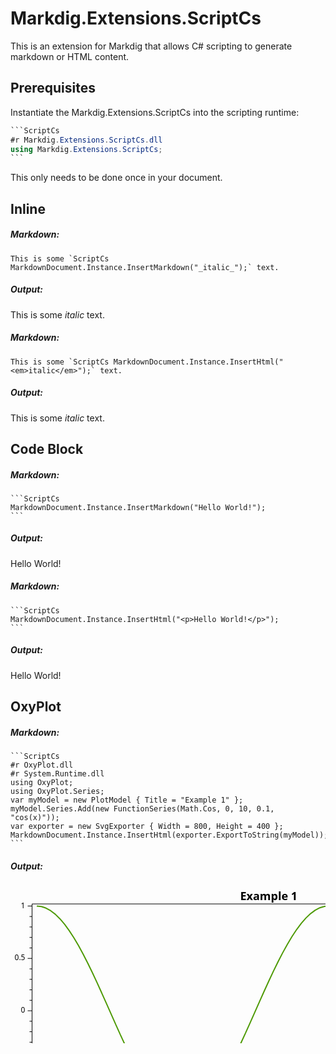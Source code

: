 # Markdig.Extensions.ScriptCs

This is an extension for Markdig that allows C# scripting to generate markdown or HTML content.

## Prerequisites

Instantiate the Markdig.Extensions.ScriptCs into the scripting runtime:

````C#
```ScriptCs
#r Markdig.Extensions.ScriptCs.dll
using Markdig.Extensions.ScriptCs;
```
````

This only needs to be done once in your document.

## Inline

##### Markdown:

```
This is some `ScriptCs MarkdownDocument.Instance.InsertMarkdown("_italic_");` text.
```

##### Output:

This is some _italic_ text.

##### Markdown:

```
This is some `ScriptCs MarkdownDocument.Instance.InsertHtml("<em>italic</em>");` text.
```

##### Output:

This is some _italic_ text.

## Code Block

##### Markdown:

````
```ScriptCs
MarkdownDocument.Instance.InsertMarkdown("Hello World!");
```
````

##### Output:

Hello World!

##### Markdown:

````
```ScriptCs
MarkdownDocument.Instance.InsertHtml("<p>Hello World!</p>");
```
````

##### Output:

Hello World!

## OxyPlot

##### Markdown:
````
```ScriptCs
#r OxyPlot.dll
#r System.Runtime.dll
using OxyPlot;
using OxyPlot.Series;
var myModel = new PlotModel { Title = "Example 1" };
myModel.Series.Add(new FunctionSeries(Math.Cos, 0, 10, 0.1, "cos(x)"));
var exporter = new SvgExporter { Width = 800, Height = 400 };
MarkdownDocument.Instance.InsertHtml(exporter.ExportToString(myModel));
```
````

##### Output:

<svg width="800" height="400" version="1.1" xmlns:xlink="http://www.w3.org/1999/xlink" xmlns="http://www.w3.org/2000/svg">
  <polyline points="56.8495,370.947 56.8495,374.947" style="fill:none;stroke:black;stroke-width:1"></polyline>
  <polyline points="71.7011,370.947 71.7011,374.947" style="fill:none;stroke:black;stroke-width:1"></polyline>
  <polyline points="86.5526,370.947 86.5526,374.947" style="fill:none;stroke:black;stroke-width:1"></polyline>
  <polyline points="101.4041,370.947 101.4041,374.947" style="fill:none;stroke:black;stroke-width:1"></polyline>
  <polyline points="131.1072,370.947 131.1072,374.947" style="fill:none;stroke:black;stroke-width:1"></polyline>
  <polyline points="145.9587,370.947 145.9587,374.947" style="fill:none;stroke:black;stroke-width:1"></polyline>
  <polyline points="160.8102,370.947 160.8102,374.947" style="fill:none;stroke:black;stroke-width:1"></polyline>
  <polyline points="175.6617,370.947 175.6617,374.947" style="fill:none;stroke:black;stroke-width:1"></polyline>
  <polyline points="205.3648,370.947 205.3648,374.947" style="fill:none;stroke:black;stroke-width:1"></polyline>
  <polyline points="220.2163,370.947 220.2163,374.947" style="fill:none;stroke:black;stroke-width:1"></polyline>
  <polyline points="235.0678,370.947 235.0678,374.947" style="fill:none;stroke:black;stroke-width:1"></polyline>
  <polyline points="249.9194,370.947 249.9194,374.947" style="fill:none;stroke:black;stroke-width:1"></polyline>
  <polyline points="279.6224,370.947 279.6224,374.947" style="fill:none;stroke:black;stroke-width:1"></polyline>
  <polyline points="294.4739,370.947 294.4739,374.947" style="fill:none;stroke:black;stroke-width:1"></polyline>
  <polyline points="309.3255,370.947 309.3255,374.947" style="fill:none;stroke:black;stroke-width:1"></polyline>
  <polyline points="324.177,370.947 324.177,374.947" style="fill:none;stroke:black;stroke-width:1"></polyline>
  <polyline points="353.88,370.947 353.88,374.947" style="fill:none;stroke:black;stroke-width:1"></polyline>
  <polyline points="368.7316,370.947 368.7316,374.947" style="fill:none;stroke:black;stroke-width:1"></polyline>
  <polyline points="383.5831,370.947 383.5831,374.947" style="fill:none;stroke:black;stroke-width:1"></polyline>
  <polyline points="398.4346,370.947 398.4346,374.947" style="fill:none;stroke:black;stroke-width:1"></polyline>
  <polyline points="428.1377,370.947 428.1377,374.947" style="fill:none;stroke:black;stroke-width:1"></polyline>
  <polyline points="442.9892,370.947 442.9892,374.947" style="fill:none;stroke:black;stroke-width:1"></polyline>
  <polyline points="457.8407,370.947 457.8407,374.947" style="fill:none;stroke:black;stroke-width:1"></polyline>
  <polyline points="472.6922,370.947 472.6922,374.947" style="fill:none;stroke:black;stroke-width:1"></polyline>
  <polyline points="502.3953,370.947 502.3953,374.947" style="fill:none;stroke:black;stroke-width:1"></polyline>
  <polyline points="517.2468,370.947 517.2468,374.947" style="fill:none;stroke:black;stroke-width:1"></polyline>
  <polyline points="532.0983,370.947 532.0983,374.947" style="fill:none;stroke:black;stroke-width:1"></polyline>
  <polyline points="546.9498,370.947 546.9498,374.947" style="fill:none;stroke:black;stroke-width:1"></polyline>
  <polyline points="576.6529,370.947 576.6529,374.947" style="fill:none;stroke:black;stroke-width:1"></polyline>
  <polyline points="591.5044,370.947 591.5044,374.947" style="fill:none;stroke:black;stroke-width:1"></polyline>
  <polyline points="606.3559,370.947 606.3559,374.947" style="fill:none;stroke:black;stroke-width:1"></polyline>
  <polyline points="621.2075,370.947 621.2075,374.947" style="fill:none;stroke:black;stroke-width:1"></polyline>
  <polyline points="650.9105,370.947 650.9105,374.947" style="fill:none;stroke:black;stroke-width:1"></polyline>
  <polyline points="665.762,370.947 665.762,374.947" style="fill:none;stroke:black;stroke-width:1"></polyline>
  <polyline points="680.6136,370.947 680.6136,374.947" style="fill:none;stroke:black;stroke-width:1"></polyline>
  <polyline points="695.4651,370.947 695.4651,374.947" style="fill:none;stroke:black;stroke-width:1"></polyline>
  <polyline points="725.1681,370.947 725.1681,374.947" style="fill:none;stroke:black;stroke-width:1"></polyline>
  <polyline points="740.0197,370.947 740.0197,374.947" style="fill:none;stroke:black;stroke-width:1"></polyline>
  <polyline points="754.8712,370.947 754.8712,374.947" style="fill:none;stroke:black;stroke-width:1"></polyline>
  <polyline points="769.7227,370.947 769.7227,374.947" style="fill:none;stroke:black;stroke-width:1"></polyline>
  <polyline points="784.5742,370.947 784.5742,374.947" style="fill:none;stroke:black;stroke-width:1"></polyline>
  <polyline points="34.498,350.8545 30.498,350.8545" style="fill:none;stroke:black;stroke-width:1"></polyline>
  <polyline points="34.498,334.0953 30.498,334.0953" style="fill:none;stroke:black;stroke-width:1"></polyline>
  <polyline points="34.498,317.3362 30.498,317.3362" style="fill:none;stroke:black;stroke-width:1"></polyline>
  <polyline points="34.498,300.5771 30.498,300.5771" style="fill:none;stroke:black;stroke-width:1"></polyline>
  <polyline points="34.498,267.0588 30.498,267.0588" style="fill:none;stroke:black;stroke-width:1"></polyline>
  <polyline points="34.498,250.2996 30.498,250.2996" style="fill:none;stroke:black;stroke-width:1"></polyline>
  <polyline points="34.498,233.5405 30.498,233.5405" style="fill:none;stroke:black;stroke-width:1"></polyline>
  <polyline points="34.498,216.7814 30.498,216.7814" style="fill:none;stroke:black;stroke-width:1"></polyline>
  <polyline points="34.498,183.2631 30.498,183.2631" style="fill:none;stroke:black;stroke-width:1"></polyline>
  <polyline points="34.498,166.5039 30.498,166.5039" style="fill:none;stroke:black;stroke-width:1"></polyline>
  <polyline points="34.498,149.7448 30.498,149.7448" style="fill:none;stroke:black;stroke-width:1"></polyline>
  <polyline points="34.498,132.9857 30.498,132.9857" style="fill:none;stroke:black;stroke-width:1"></polyline>
  <polyline points="34.498,99.4674 30.498,99.4674" style="fill:none;stroke:black;stroke-width:1"></polyline>
  <polyline points="34.498,82.7082 30.498,82.7082" style="fill:none;stroke:black;stroke-width:1"></polyline>
  <polyline points="34.498,65.9491 30.498,65.9491" style="fill:none;stroke:black;stroke-width:1"></polyline>
  <polyline points="34.498,49.19 30.498,49.19" style="fill:none;stroke:black;stroke-width:1"></polyline>
  <text dominant-baseline="hanging" text-anchor="middle" transform="translate(41.998,381.947)" font-family="Segoe UI" font-size="12" font-weight="400" fill="black">0</text>
  <text dominant-baseline="hanging" text-anchor="middle" transform="translate(116.2556,381.947)" font-family="Segoe UI" font-size="12" font-weight="400" fill="black">1</text>
  <text dominant-baseline="hanging" text-anchor="middle" transform="translate(190.5133,381.947)" font-family="Segoe UI" font-size="12" font-weight="400" fill="black">2</text>
  <text dominant-baseline="hanging" text-anchor="middle" transform="translate(264.7709,381.947)" font-family="Segoe UI" font-size="12" font-weight="400" fill="black">3</text>
  <text dominant-baseline="hanging" text-anchor="middle" transform="translate(339.0285,381.947)" font-family="Segoe UI" font-size="12" font-weight="400" fill="black">4</text>
  <text dominant-baseline="hanging" text-anchor="middle" transform="translate(413.2861,381.947)" font-family="Segoe UI" font-size="12" font-weight="400" fill="black">5</text>
  <text dominant-baseline="hanging" text-anchor="middle" transform="translate(487.5438,381.947)" font-family="Segoe UI" font-size="12" font-weight="400" fill="black">6</text>
  <text dominant-baseline="hanging" text-anchor="middle" transform="translate(561.8014,381.947)" font-family="Segoe UI" font-size="12" font-weight="400" fill="black">7</text>
  <text dominant-baseline="hanging" text-anchor="middle" transform="translate(636.059,381.947)" font-family="Segoe UI" font-size="12" font-weight="400" fill="black">8</text>
  <text dominant-baseline="hanging" text-anchor="middle" transform="translate(710.3166,381.947)" font-family="Segoe UI" font-size="12" font-weight="400" fill="black">9</text>
  <text dominant-baseline="hanging" text-anchor="middle" transform="translate(784.5742,381.947)" font-family="Segoe UI" font-size="12" font-weight="400" fill="black">10</text>
  <polyline points="41.998,370.947 41.998,377.947" style="fill:none;stroke:black;stroke-width:1"></polyline>
  <polyline points="116.2556,370.947 116.2556,377.947" style="fill:none;stroke:black;stroke-width:1"></polyline>
  <polyline points="190.5133,370.947 190.5133,377.947" style="fill:none;stroke:black;stroke-width:1"></polyline>
  <polyline points="264.7709,370.947 264.7709,377.947" style="fill:none;stroke:black;stroke-width:1"></polyline>
  <polyline points="339.0285,370.947 339.0285,377.947" style="fill:none;stroke:black;stroke-width:1"></polyline>
  <polyline points="413.2861,370.947 413.2861,377.947" style="fill:none;stroke:black;stroke-width:1"></polyline>
  <polyline points="487.5438,370.947 487.5438,377.947" style="fill:none;stroke:black;stroke-width:1"></polyline>
  <polyline points="561.8014,370.947 561.8014,377.947" style="fill:none;stroke:black;stroke-width:1"></polyline>
  <polyline points="636.059,370.947 636.059,377.947" style="fill:none;stroke:black;stroke-width:1"></polyline>
  <polyline points="710.3166,370.947 710.3166,377.947" style="fill:none;stroke:black;stroke-width:1"></polyline>
  <polyline points="784.5742,370.947 784.5742,377.947" style="fill:none;stroke:black;stroke-width:1"></polyline>
  <text dominant-baseline="middle" text-anchor="end" transform="translate(23.498,367.6136)" font-family="Segoe UI" font-size="12" font-weight="400" fill="black">-1</text>
  <text dominant-baseline="middle" text-anchor="end" transform="translate(23.498,283.8179)" font-family="Segoe UI" font-size="12" font-weight="400" fill="black">-0.5</text>
  <text dominant-baseline="middle" text-anchor="end" transform="translate(23.498,200.0222)" font-family="Segoe UI" font-size="12" font-weight="400" fill="black">0</text>
  <text dominant-baseline="middle" text-anchor="end" transform="translate(23.498,116.2265)" font-family="Segoe UI" font-size="12" font-weight="400" fill="black">0.5</text>
  <text dominant-baseline="middle" text-anchor="end" transform="translate(23.498,32.4308)" font-family="Segoe UI" font-size="12" font-weight="400" fill="black">1</text>
  <polyline points="34.498,367.6136 27.498,367.6136" style="fill:none;stroke:black;stroke-width:1"></polyline>
  <polyline points="34.498,283.8179 27.498,283.8179" style="fill:none;stroke:black;stroke-width:1"></polyline>
  <polyline points="34.498,200.0222 27.498,200.0222" style="fill:none;stroke:black;stroke-width:1"></polyline>
  <polyline points="34.498,116.2265 27.498,116.2265" style="fill:none;stroke:black;stroke-width:1"></polyline>
  <polyline points="34.498,32.4308 27.498,32.4308" style="fill:none;stroke:black;stroke-width:1"></polyline>
  <polyline points="41.998,32.4308 49.4238,33.2681 56.8495,35.7715 64.2753,39.916 71.7011,45.6603 79.1268,52.9469 86.5526,61.7031 93.9784,71.8412 101.4041,83.2602 108.8299,95.8457 116.2556,109.4722 123.6814,124.0034 131.1072,139.2942 138.5329,155.1917 145.9587,171.5372 153.3845,188.1673 160.8102,204.9158 168.236,221.6154 175.6617,238.0993 183.0875,254.2028 190.5133,269.7648 197.939,284.6301 205.3648,298.6499 212.7905,311.6843 220.2163,323.6031 227.6421,334.287 235.0678,343.6294 242.4936,351.5369 249.9194,357.9306 257.3451,362.7465 264.7709,365.9364 272.1966,367.4687 279.6224,367.3278 287.0482,365.5153 294.4739,362.0493 301.8997,356.9643 309.3255,350.3112 316.7512,342.1565 324.177,332.5816 331.6027,321.6822 339.0285,309.5673 346.4543,296.3578 353.88,282.1857 361.3058,267.1927 368.7316,251.5286 376.1573,235.3498 383.5831,218.818 391.0088,202.0984 398.4346,185.3581 405.8604,168.7643 413.2861,152.4829 420.7119,136.6764 428.1377,121.5028 435.5634,107.1138 442.9892,93.6531 450.4149,81.2553 457.8407,70.044 465.2665,60.1315 472.6922,51.6168 480.118,44.5848 487.5438,39.1059 494.9695,35.2349 502.3953,33.0103 509.821,32.4545 517.2468,33.573 524.6726,36.3545 532.0983,40.7714 539.5241,46.7795 546.9498,54.3187 554.3756,63.3137 561.8014,73.6747 569.2271,85.2981 576.6529,98.0678 584.0787,111.8561 591.5044,126.5255 598.9302,141.9291 606.3559,157.9132 613.7817,174.3181 621.2075,190.9798 628.6332,207.7318 636.059,224.4068 643.4848,240.8381 650.9105,256.8617 658.3363,272.3173 665.762,287.0505 673.1878,300.9142 680.6136,313.7699 688.0393,325.489 695.4651,335.9544 702.8909,345.0617 710.3166,352.7198 717.7424,358.8522 725.1681,363.3976 732.5939,366.3106 740.0197,367.5622 747.4454,367.1397 754.8712,365.0474 762.297,361.3063 769.7227,355.9537 777.1485,349.043 784.5742,340.6434" style="fill:none;stroke:rgb(78,154,6);stroke-width:2;stroke-linejoin:bevel"></polyline>
  <text dominant-baseline="hanging" text-anchor="middle" transform="translate(413.249,8)" font-family="Segoe UI" font-size="18" font-weight="700" fill="black">Example 1</text>
  <polygon points="34.498,29.0795 792,29.0795 792,370.947 34.498,370.947" style="fill:none;stroke:black;stroke-width:1"></polygon>
  <polygon points="723.502,37.0795 784,37.0795 784,63.1325 723.502,63.1325" style="fill:none;stroke:none;"></polygon>
  <text dominant-baseline="hanging" text-anchor="start" transform="translate(751.502,45.0795)" font-family="Segoe UI" font-size="12" font-weight="400" fill="black">cos(x)</text>
  <polyline points="731.502,50.106 747.502,50.106" style="fill:none;stroke:rgb(78,154,6);stroke-width:2"></polyline>
</svg>



